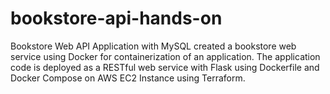 # bookstore-api-hands-on
Bookstore Web API Application with MySQL created a bookstore web service using Docker for containerization of an application. The application code is deployed as a RESTful web service with Flask using Dockerfile and Docker Compose on AWS EC2 Instance using Terraform. 
